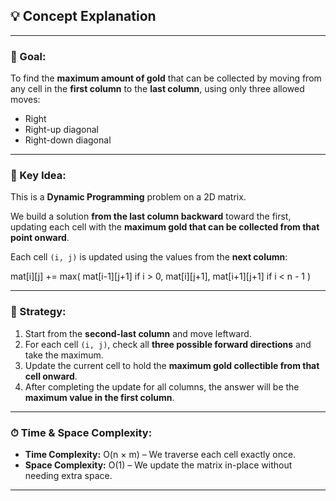 ## 💡 Concept Explanation

---

### 🔑 Goal:

To find the **maximum amount of gold** that can be collected by moving from any cell in the **first column** to the **last column**, using only three allowed moves:
- Right
- Right-up diagonal
- Right-down diagonal

---

### 🧠 Key Idea:

This is a **Dynamic Programming** problem on a 2D matrix.

We build a solution **from the last column backward** toward the first, updating each cell with the **maximum gold that can be collected from that point onward**.

Each cell `(i, j)` is updated using the values from the **next column**:

mat[i][j] += max(
mat[i-1][j+1] if i > 0,
mat[i][j+1],
mat[i+1][j+1] if i < n - 1
)

---

### 🧭 Strategy:

1. Start from the **second-last column** and move leftward.
2. For each cell `(i, j)`, check all **three possible forward directions** and take the maximum.
3. Update the current cell to hold the **maximum gold collectible from that cell onward**.
4. After completing the update for all columns, the answer will be the **maximum value in the first column**.

---

### ⏱ Time & Space Complexity:

- **Time Complexity:** O(n × m) – We traverse each cell exactly once.
- **Space Complexity:** O(1) – We update the matrix in-place without needing extra space.

---
